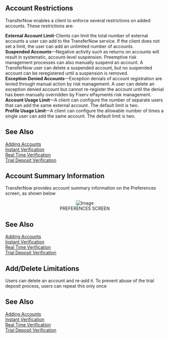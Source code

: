 

<!--

type: tab

titles: Account Restrictions, Account Summary Information, Add/Delete Limitations

-->

 

## Account Restrictions 


TransferNow enables a client to enforce several restrictions on added accounts. These restrictions are: 


**External Account Limit**-Clients can limit the total number of external accounts a user can add 
to the TransferNow service. If the client does not set a limit, the user can add an unlimited 
number of accounts.</br>
**Suspended Accounts**—Negative activity such as returns on accounts will result in systematic, 
account-level suspension. Preemptive risk management processes can also manually suspend an 
account. A TransferNow user can delete a suspended account, but no suspended account can be 
reregistered until a suspension is removed.</br>
**Exception Denied Accounts**—Exception denials of account registration are levied through 
manual action by risk management. A user can delete an exception denied account but cannot 
re-register the account until the denial has been manually overridden by Fiserv ePayments risk 
management.</br>
**Account Usage Limit**—A client can configure the number of separate users that can add the 
same external account. The default limit is two.</br>
**Profile Usage Limit**—A client can configure the allowable number of times a single user can add 
the same account. The default limit is two.</br>



## See Also

[Adding Accounts](?path=docs/acc-to-acc-transfer/adding-Acc.md)   
[Instant Verification](?path=docs/acc-to-acc-transfer/Account-Verify/Instant-Verify.md)   
[Real Time Verification](?path=docs/fund-transfer/Account-Verify/real-time.md)   
[Trial Deposit Verification](?path=docs/acc-to-acc-transfer/Account-Verify/trial-verify.md)   



<!-- type: tab -->

 

## Account Summary Information

TransferNow provides account summary information on the Preferences screen, as shown below

<center>

![Image](../../../assets/images/Preferences_Screen.png ) <br />
PREFERENCES SCREEN
</center>



## See Also

[Adding Accounts](?path=docs/acc-to-acc-transfer/adding-Acc.md)   
[Instant Verification](?path=docs/acc-to-acc-transfer/Account-Verify/Instant-Verify.md)   
[Real Time Verification](?path=docs/fund-transfer/Account-Verify/real-time.md)   
[Trial Deposit Verification](?path=docs/acc-to-acc-transfer/Account-Verify/trial-verify.md)   
 



<!-- type: tab -->

 

## Add/Delete Limitations 

Users can delete an account and re-add it. To prevent abuse of the trial deposit process, users can 
repeat this only once
 


## See Also

[Adding Accounts](?path=docs/acc-to-acc-transfer/adding-Acc.md)   
[Instant Verification](?path=docs/acc-to-acc-transfer/Account-Verify/Instant-Verify.md)   
[Real Time Verification](?path=docs/fund-transfer/Account-Verify/real-time.md)   
[Trial Deposit Verification](?path=docs/acc-to-acc-transfer/Account-Verify/trial-verify.md)    
 


 

<!-- type: tab-end -->

 